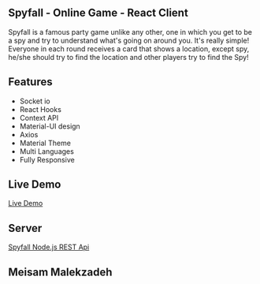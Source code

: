 

## Spyfall - Online Game - React Client
Spyfall is a famous party game unlike any other, one in which you get to be a spy and try to understand what's going on around you. It's really simple!
Everyone in each round receives a card that shows a location, except spy, he/she should try to find the location and other players try to find the Spy!

## Features
* Socket io
* React Hooks
* Context API
* Material-UI design
* Axios
* Material Theme
* Multi Languages
* Fully Responsive


## Live Demo

[Live Demo](https://mybitbird.github.io/spyfall/) 

## Server

 [Spyfall Node.js REST Api](https://github.com/MyBitBird/spyfall-api)  

## Meisam Malekzadeh